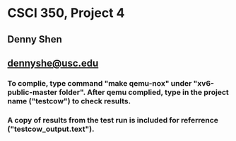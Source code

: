 # CSCI 350, Project 4
## Denny Shen
## dennyshe@usc.edu
### To complie, type command "make qemu-nox" under "xv6-public-master folder". After qemu complied, type in the project name ("testcow") to check results.
### A copy of results from the test run is included for referrence ("testcow_output.text").
